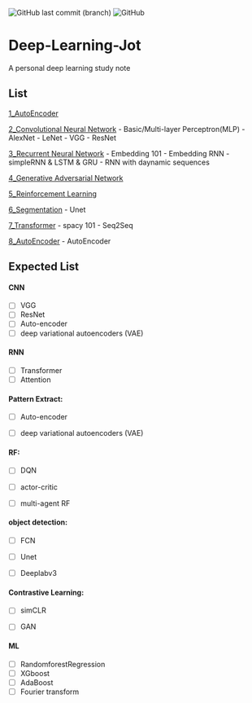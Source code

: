 ![GitHub last commit (branch)](https://img.shields.io/github/last-commit/jimcurrywang/Deep-Learning-Jot/main)
![GitHub](https://img.shields.io/github/license/jimcurrywang/Deep-Learning-Jot)

# Deep-Learning-Jot
A personal deep learning study note


## List 

[1_AutoEncoder]( https://github.com/JimCurryWang/Deep-Learning-Jot/tree/main/AutoEncoder )

[2_Convolutional Neural Network]( https://github.com/JimCurryWang/Deep-Learning-Jot/tree/main/CNN )
    - Basic/Multi-layer Perceptron(MLP)
    - AlexNet
    - LeNet
    - VGG
    - ResNet

[3_Recurrent Neural Network]( https://github.com/JimCurryWang/Deep-Learning-Jot/tree/main/RNN )
    - Embedding 101
    - Embedding RNN
    - simpleRNN & LSTM & GRU
    - RNN with daynamic sequences

[4_Generative Adversarial Network]( https://github.com/JimCurryWang/Deep-Learning-Jot/tree/main/GAN )

[5_Reinforcement Learning]( https://github.com/JimCurryWang/Deep-Learning-Jot/tree/main/RF )

[6_Segmentation](https://github.com/JimCurryWang/Deep-Learning-Jot/tree/main/Segmentation/UNet)
    - Unet

[7_Transformer]( https://github.com/JimCurryWang/Deep-Learning-Jot/tree/main/Transformer )
    - spacy 101 
    - Seq2Seq


[8_AutoEncoder](https://github.com/JimCurryWang/Deep-Learning-Jot/tree/main/AutoEncoder)
    - AutoEncoder



## Expected List 


#### CNN 
- [ ] VGG
- [ ] ResNet 
- [ ] Auto-encoder
- [ ] deep variational autoencoders (VAE)

#### RNN
- [ ] Transformer 
- [ ] Attention 

#### Pattern Extract:
- [ ] Auto-encoder
- [ ] deep variational autoencoders (VAE)


#### RF:
- [ ] DQN    
- [ ] actor-critic    
- [ ] multi-agent RF    


#### object detection:
- [ ] FCN 
- [ ] Unet
- [ ] Deeplabv3


#### Contrastive Learning:
- [ ] simCLR 
- [ ] GAN 


#### ML 
- [ ] RandomforestRegression   
- [ ] XGboost    
- [ ] AdaBoost    
- [ ] Fourier transform    

